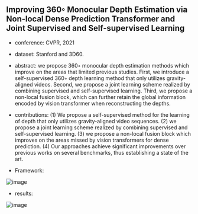 ## Improving 360◦ Monocular Depth Estimation via Non-local Dense Prediction Transformer and Joint Supervised and Self-supervised Learning
- conference: CVPR, 2021

- dataset: Stanford and 3D60.

- abstract: we propose 360◦ monocular depth estimation methods which improve on the areas that limited previous studies. 
First, we introduce a self-supervised 360◦ depth learning method that only utilizes gravity-aligned videos. Second, we propose a joint learning scheme realized by combining supervised and self-supervised learning. Third, we propose a non-local fusion block, which can further retain the global information encoded by vision transformer when reconstructing the depths. 

- contributions: 
(1) We propose a self-supervised method for the learning of depth that only utilizes gravity-aligned video sequences.
(2) we propose a joint learning scheme realized by combining supervised and self-supervised learning.
(3) we propose a non-local fusion block which improves on the areas missed by vision transformers for dense prediction.
(4) Our approaches achieve significant improvements over previous works on several benchmarks, thus establishing a state of the art.

- Framework:

![image](https://github.com/VLISLAB/360-DL-Survey/blob/main/Images/depth%20estimation/DPT_framework.png)

- results:

![image](https://github.com/VLISLAB/360-DL-Survey/blob/main/Images/depth%20estimation/DPT_result.png)
